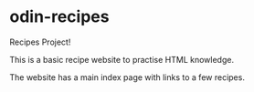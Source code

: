 # odin-recipes
<p>Recipes Project!</p>
<p>This is a basic recipe website to practise HTML knowledge.</p>
<p>The website has a main index page with links to a few recipes.</p>